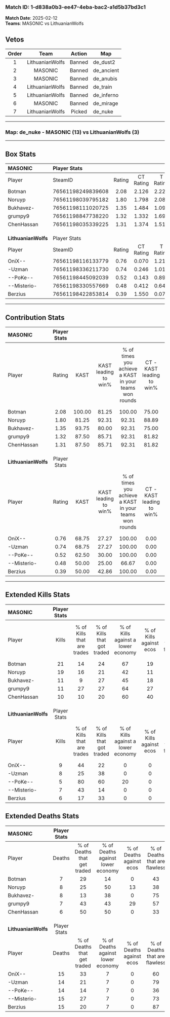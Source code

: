 ### Match ID: 1-d838a0b3-ee47-4eba-bac2-a1d5b37bd3c1  
**Match Date**: 2025-02-12  
**Teams**: MASONIC vs LithuanianWolfs  

## Vetos  

| Order | Team | Action | Map |
| :---: | :--: | :----: | --- |
| 1 | LithuanianWolfs | Banned | de_dust2 |
| 2 | MASONIC | Banned | de_ancient |
| 3 | MASONIC | Banned | de_anubis |
| 4 | LithuanianWolfs | Banned | de_train |
| 5 | LithuanianWolfs | Banned | de_inferno |
| 6 | MASONIC | Banned | de_mirage |
| 7 | LithuanianWolfs | Picked | de_nuke |

---  

### **Map**: de_nuke - MASONIC (13) vs LithuanianWolfs (3)  
---  

## Box Stats  

| **MASONIC**         | Player Stats      |        |           |          |        |       |       |         |        |      |     |
| :- | :- | :-: | :-: | :-: | :-: | :-: | :-: | :-: | :-: | :-: | :-: |
| Player              | SteamID           | Rating | CT Rating | T Rating |  KAST  |  ADR  | Kills | Assists | Deaths | K/D  | HS% |
| Botman              | 76561198249839608 |  2.08  |   2.126   |  2.220   | 100.00 | 115.4 |  21   |    3    |   7    | 3.00 | 61  |
| Noruyp              | 76561198039795182 |  1.80  |   1.798   |  2.086   | 81.25  | 113.6 |  19   |    4    |   8    | 2.38 | 31  |
| Bukhavez-           | 76561198111020725 |  1.35  |   1.484   |  1.098   | 93.75  | 79.9  |  11   |    4    |   8    | 1.38 | 27  |
| grumpy9             | 76561198847738220 |  1.32  |   1.332   |  1.690   | 87.50  | 75.4  |  11   |    3    |   7    | 1.57 | 54  |
| ChenHassan          | 76561198035339225 |  1.31  |   1.374   |  1.513   | 87.50  | 76.0  |  10   |    4    |   6    | 1.67 | 30  |
|                     |                   |        |           |          |        |       |       |         |        |      |     |
|                     |                   |        |           |          |        |       |       |         |        |      |     |
|                     |                   |        |           |          |        |       |       |         |        |      |     |
| **LithuanianWolfs** | Player Stats      |        |           |          |        |       |       |         |        |      |     |
| Player              | SteamID           | Rating | CT Rating | T Rating |  KAST  |  ADR  | Kills | Assists | Deaths | K/D  | HS% |
| OniX--              | 76561198116133779 |  0.76  |   0.070   |  1.213   | 68.75  | 61.0  |   9   |    2    |   15   | 0.60 | 55  |
| -Uzman              | 76561198336211730 |  0.74  |   0.246   |  1.013   | 68.75  | 60.7  |   8   |    3    |   14   | 0.57 | 75  |
| --PoKe--            | 76561198445092039 |  0.52  |   0.143   |  0.899   | 62.50  | 53.5  |   5   |    4    |   14   | 0.36 | 100 |
| --Misterio-         | 76561198330557669 |  0.48  |   0.412   |  0.640   | 50.00  | 51.8  |   7   |    2    |   15   | 0.47 | 71  |
| Berzius             | 76561198422853814 |  0.39  |   1.550   |  0.077   | 50.00  | 38.6  |   6   |    2    |   15   | 0.40 | 50  |
---  

## Contribution Stats  

| **MASONIC**         | Player Stats |        |                      |                                                        |                           |                                                             |                          |                                                            |
| :- | :-: | :-: | :-: | :-: | :-: | :-: | :-: | :-: |
| Player              |    Rating    |  KAST  | KAST leading to win% | % of times you achieve a KAST in your teams won rounds | CT - KAST leading to win% | CT - % of times you achieve a KAST in your teams won rounds | T - KAST leading to win% | T - % of times you achieve a KAST in your teams won rounds |
| Botman              |     2.08     | 100.00 |        81.25         |                         100.00                         |           75.00           |                           100.00                            |          100.00          |                           100.00                           |
| Noruyp              |     1.80     | 81.25  |        92.31         |                         92.31                          |           88.89           |                            88.89                            |          100.00          |                           100.00                           |
| Bukhavez-           |     1.35     | 93.75  |        80.00         |                         92.31                          |           75.00           |                           100.00                            |          100.00          |                           75.00                            |
| grumpy9             |     1.32     | 87.50  |        85.71         |                         92.31                          |           81.82           |                           100.00                            |          100.00          |                           75.00                            |
| ChenHassan          |     1.31     | 87.50  |        85.71         |                         92.31                          |           81.82           |                           100.00                            |          100.00          |                           75.00                            |
|                     |              |        |                      |                                                        |                           |                                                             |                          |                                                            |
|                     |              |        |                      |                                                        |                           |                                                             |                          |                                                            |
|                     |              |        |                      |                                                        |                           |                                                             |                          |                                                            |
| **LithuanianWolfs** | Player Stats |        |                      |                                                        |                           |                                                             |                          |                                                            |
| Player              |    Rating    |  KAST  | KAST leading to win% | % of times you achieve a KAST in your teams won rounds | CT - KAST leading to win% | CT - % of times you achieve a KAST in your teams won rounds | T - KAST leading to win% | T - % of times you achieve a KAST in your teams won rounds |
| OniX--              |     0.76     | 68.75  |        27.27         |                         100.00                         |           0.00            |                            0.00                             |          30.00           |                           100.00                           |
| -Uzman              |     0.74     | 68.75  |        27.27         |                         100.00                         |           0.00            |                            0.00                             |          33.33           |                           100.00                           |
| --PoKe--            |     0.52     | 62.50  |        30.00         |                         100.00                         |           0.00            |                            0.00                             |          33.33           |                           100.00                           |
| --Misterio-         |     0.48     | 50.00  |        25.00         |                         66.67                          |           0.00            |                            0.00                             |          33.33           |                           66.67                            |
| Berzius             |     0.39     | 50.00  |        42.86         |                         100.00                         |           0.00            |                            0.00                             |          75.00           |                           100.00                           |
---  

## Extended Kills Stats  

| **MASONIC**         | Player Stats |                            |                            |                                    |                         |                              |                                 |                                       |                    |           |
| :- | :-: | :-: | :-: | :-: | :-: | :-: | :-: | :-: | :-: | :-: |
| Player              |    Kills     | % of Kills that are trades | % of Kills that got traded | % of Kills against a lower economy | % of Kills against ecos | % of Kills that are flawless | % of Kills that are close duels | % of Kills that are assisted by flash | Pistol Round Kills | AWP Kills |
| Botman              |      21      |             14             |             24             |                 67                 |           19            |              67              |                0                |                   0                   |         0          |     3     |
| Noruyp              |      19      |             16             |             21             |                 42                 |           11            |              68              |                0                |                   0                   |         12         |     3     |
| Bukhavez-           |      11      |             9              |             27             |                 45                 |           18            |              73              |                9                |                   0                   |         0          |     1     |
| grumpy9             |      11      |             27             |             27             |                 64                 |           27            |              36              |                9                |                   0                   |         0          |     0     |
| ChenHassan          |      10      |             10             |             20             |                 60                 |           40            |              70              |               10                |                   0                   |         0          |     0     |
|                     |              |                            |                            |                                    |                         |                              |                                 |                                       |                    |           |
|                     |              |                            |                            |                                    |                         |                              |                                 |                                       |                    |           |
|                     |              |                            |                            |                                    |                         |                              |                                 |                                       |                    |           |
| **LithuanianWolfs** | Player Stats |                            |                            |                                    |                         |                              |                                 |                                       |                    |           |
| Player              |    Kills     | % of Kills that are trades | % of Kills that got traded | % of Kills against a lower economy | % of Kills against ecos | % of Kills that are flawless | % of Kills that are close duels | % of Kills that are assisted by flash | Pistol Round Kills | AWP Kills |
| OniX--              |      9       |             44             |             22             |                 0                  |            0            |              67              |               11                |                   0                   |         0          |     3     |
| -Uzman              |      8       |             25             |             38             |                 0                  |            0            |              13              |               25                |                  25                   |         0          |     2     |
| --PoKe--            |      5       |             80             |             60             |                 20                 |            0            |              80              |               20                |                   0                   |         0          |     0     |
| --Misterio-         |      7       |             43             |             14             |                 0                  |            0            |              57              |                0                |                  14                   |         0          |     1     |
| Berzius             |      6       |             17             |             33             |                 0                  |            0            |              67              |                0                |                   0                   |         0          |     2     |
## Extended Deaths Stats  

| **MASONIC**         | Player Stats |                             |                                   |                          |                               |                            |                           |               |
| :- | :-: | :-: | :-: | :-: | :-: | :-: | :-: | :-: |
| Player              |    Deaths    | % of Deaths that get traded | % of Deaths against lower economy | % of Deaths against ecos | % of Deaths that are flawless | % of Deaths that are close | % of Deaths while blinded | Deaths to AWP |
| Botman              |      7       |             29              |                14                 |            0             |              43               |             0              |            14             |       0       |
| Noruyp              |      8       |             25              |                50                 |            13            |              38               |             13             |             0             |       0       |
| Bukhavez-           |      8       |             13              |                38                 |            0             |              75               |             13             |             0             |       0       |
| grumpy9             |      7       |             43              |                43                 |            29            |              57               |             14             |            14             |       0       |
| ChenHassan          |      6       |             50              |                50                 |            0             |              33               |             17             |            17             |       0       |
|                     |              |                             |                                   |                          |                               |                            |                           |               |
|                     |              |                             |                                   |                          |                               |                            |                           |               |
|                     |              |                             |                                   |                          |                               |                            |                           |               |
| **LithuanianWolfs** | Player Stats |                             |                                   |                          |                               |                            |                           |               |
| Player              |    Deaths    | % of Deaths that get traded | % of Deaths against lower economy | % of Deaths against ecos | % of Deaths that are flawless | % of Deaths that are close | % of Deaths while blinded | Deaths to AWP |
| OniX--              |      15      |             33              |                 7                 |            0             |              60               |             0              |             0             |       2       |
| -Uzman              |      14      |             21              |                 7                 |            0             |              79               |             14             |             0             |       2       |
| --PoKe--            |      14      |             14              |                 7                 |            0             |              36               |             0              |             0             |       2       |
| --Misterio-         |      15      |             27              |                 7                 |            0             |              73               |             7              |             0             |       5       |
| Berzius             |      15      |             20              |                 7                 |            0             |              87               |             0              |             0             |       1       |
